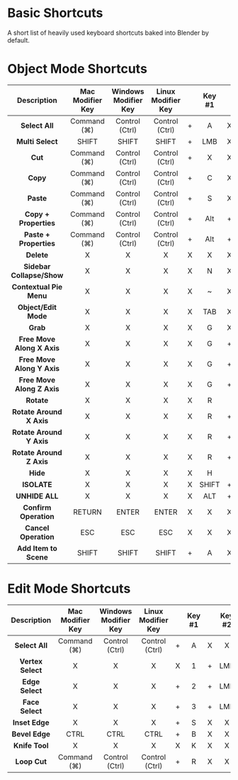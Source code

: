 # Basic Shortcuts

A short list of heavily used keyboard shortcuts baked into Blender by default.

# Object Mode Shortcuts


|Description|Mac Modifier Key|Windows Modifier Key|Linux Modifier Key| |Key #1| |Key #2|
|:---:|:---:|:---:|:---:|:---:|:---:|:---:|:---:|
|**Select All**|Command (⌘)|Control (Ctrl)|Control (Ctrl)|+|A|X|X|
|**Multi Select**|SHIFT|SHIFT|SHIFT|+|LMB|X|X|
|**Cut**|Command (⌘)|Control (Ctrl)|Control (Ctrl)|+|X|X|X|
|**Copy**|Command (⌘)|Control (Ctrl)|Control (Ctrl)|+|C|X|X|
|**Paste**|Command (⌘)|Control (Ctrl)|Control (Ctrl)|+|S|X|X|
|**Copy + Properties**|Command (⌘)|Control (Ctrl)|Control (Ctrl)|+|Alt|+|C|
|**Paste + Properties**|Command (⌘)|Control (Ctrl)|Control (Ctrl)|+|Alt|+|V|
|**Delete**|X|X|X|X|X|X|X|
|**Sidebar Collapse/Show**|X|X|X|X|N|X|X|
|**Contextual Pie Menu**|X|X|X|X|~|X|X|
|**Object/Edit Mode**|X|X|X|X|TAB|X|X|
|**Grab**|X|X|X|X|G|X|X|
|**Free Move Along X Axis**|X|X|X|X|G|+|X|
|**Free Move Along Y Axis**|X|X|X|X|G|+|Y|
|**Free Move Along Z Axis**|X|X|X|X|G|+|Z|
|**Rotate**|X|X|X|X|R| | |
|**Rotate Around X Axis**|X|X|X|X|R|+|X|
|**Rotate Around Y Axis**|X|X|X|X|R|+|Y|
|**Rotate Around Z Axis**|X|X|X|X|R|+|Z|
|**Hide**|X|X|X|X|H| | |
|**ISOLATE**|X|X|X|X|SHIFT|+|H|
|**UNHIDE ALL**|X|X|X|X|ALT|+|H|
|**Confirm Operation**|RETURN|ENTER|ENTER|X|X|X|X|
|**Cancel Operation**|ESC|ESC|ESC|X|X|X|X|
|**Add Item to Scene**|SHIFT|SHIFT|SHIFT|+|A|X|X|

# Edit Mode Shortcuts

|Description|Mac Modifier Key|Windows Modifier Key|Linux Modifier Key| |Key #1| |Key #2|
|:---:|:---:|:---:|:---:|:---:|:---:|:---:|:---:|
|**Select All**|Command (⌘)|Control (Ctrl)|Control (Ctrl)|+|A|X|X|
|**Vertex Select**|X|X|X|X|1|+|LMB|
|**Edge Select**|X|X|X|+|2|+|LMB|
|**Face Select**|X|X|X|+|3|+|LMB|
|**Inset Edge**|X|X|X|+|S|X|X|
|**Bevel Edge**|CTRL|CTRL|CTRL|+|B|X|X|
|**Knife Tool**|X|X|X|X|K|X|X|
|**Loop Cut**|Command (⌘)|Control (Ctrl)|Control (Ctrl)|+|R|X|X|

